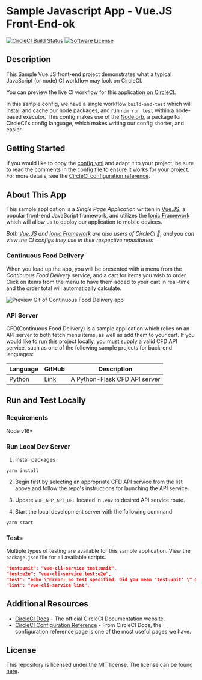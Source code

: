 # Sample Javascript App - Vue.JS Front-End-ok

[![CircleCI Build Status](https://circleci.com/gh/CircleCI-Public/sample-javascript-cfd.svg?style=shield)](https://circleci.com/gh/CircleCI-Public/sample-javascript-cfd) [![Software License](https://img.shields.io/badge/license-MIT-blue.svg)](https://raw.githubusercontent.com/CircleCI-Public/sample-javascript-cfd/main/LICENSE)

## Description

This Sample Vue.JS front-end project demonstrates what a typical JavaScript (or node) CI workflow may look on CircleCI.

You can preview the live CI workflow for this application [on CircleCI](https://app.circleci.com/pipelines/github/CircleCI-Public/sample-javascript-cfd?branch=main).

In this sample config, we have a single workflow `build-and-test` which will install and cache our node packages, and run `npm run test` within a node-based executor. This config makes use of the [Node orb](https://circleci.com/developer/orbs/orb/circleci/node), a package for CircleCI's config language, which makes writing our config shorter, and easier.

## Getting Started

If you would like to copy the [config.yml](https://github.com/CircleCI-public/sample-javascript-cfd/blob/main/.circleci/config.yml) and adapt it to your project, be sure to read the comments in the config file to ensure it works for your project. For more details, see the [CircleCI configuration reference](https://circleci.com/docs/2.0/configuration-reference/).

## About This App

This sample application is a _Single Page Application_ written in [Vue.JS](https://github.com/vuejs/vue), a popular front-end JavaScript framework, and utilizes the [Ionic Framework](https://ionicframework.com/) which will allow us to deploy our application to mobile devices.

_Both [Vue.JS](https://github.com/vuejs/vue) and [Ionic Framework](https://ionicframework.com/) are also users of CircleCI 🎉, and you can view the CI configs they use in their respective repositories_

### Continuous Food Delivery

When you load up the app, you will be presented with a menu from the _Continuous Food Delivery_ service, and a cart for items you wish to order. Click on items from the menu to have them added to your cart in real-time and the order total will automatically calculate.

![Preview Gif of Continuous Food Delivery app](https://github.com/CircleCI-Public/sample-javascript-cfd/blob/master/.github/img/preview.gif?raw=true)

### API Server

CFD(Continuous Food Delivery) is a sample application which relies on an API server to both fetch menu items, as well as add them to your cart. If you would like to run this project locally, you must supply a valid CFD API service, such as one of the following sample projects for back-end languages:

| Language |  GitHub | Description |
|---|---|---|
|  Python | [Link](https://github.com/CircleCI-Public/sample-python-cfd)  | A Python-Flask CFD API server  |

## Run and Test Locally

### Requirements

Node v16+

### Run Local Dev Server

1. Install packages

```
yarn install
```

2. Begin first by selecting an appropriate CFD API service from the list above and follow the repo's instructions for launching the API service.

3. Update `VUE_APP_API_URL` located in `.env` to desired API service route.

4. Start the local development server with the following command:

```
yarn start
```

### Tests

Multiple types of testing are available for this sample application. View the `package.json` file for all available scripts.

```json
"test:unit": "vue-cli-service test:unit",
"test:e2e": "vue-cli-service test:e2e",
"test": "echo \"Error: no test specified. Did you mean 'test:unit' \" && exit 0"
"lint": "vue-cli-service lint",
```

## Additional Resources

* [CircleCI Docs](https://circleci.com/docs/) - The official CircleCI Documentation website.
* [CircleCI Configuration Reference](https://circleci.com/docs/2.0/configuration-reference/#section=configuration) - From CircleCI Docs, the configuration reference page is one of the most useful pages we have.


## License

This repository is licensed under the MIT license.
The license can be found [here](./LICENSE).

